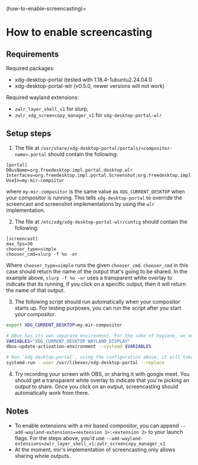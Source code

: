 (how-to-enable-screencasting)=

# How to enable screencasting

## Requirements

Required packages:

- xdg-desktop-portal (tested with 1.18.4-1ubuntu2.24.04.1)
- xdg-desktop-portal-wlr (v0.5.0, newer versions will not work)

Required wayland extensions:

- `zwlr_layer_shell_v1` for slurp,
- `zwlr_xdg_screencopy_manager_v1` for `xdg-desktop-portal-wlr`

## Setup steps

1. The file at `/usr/share/xdg-desktop-portal/portals/<compositor-name>.portal` should contain the following:

```
[portal]
DBusName=org.freedesktop.impl.portal.desktop.wlr
Interfaces=org.freedesktop.impl.portal.Screenshot;org.freedesktop.impl.portal.ScreenCast;
UseIn=my-mir-compsitor
```

where `my-mir-compositor` is the same value as `XDG_CURRENT_DESKTOP` when your compositor is running. This tells `xdg-desktop-portal` to override the screencast and screenshot implementations by using the `wlr` implementation.

2. The file at `/etc/xdg/xdg-desktop-portal-wlr/config` should contain the following:

```
[screencast]
max_fps=30
chooser_type=simple
chooser_cmd=slurp -f %o -or
```

Where `chooser_type=simple` runs the given `chooser_cmd`. `chooser_cmd` in this case should return the name of the output that's going to be shared. In the example above, `slurp -f %o -or` uses a transparent white overlay to indicate that its running, if you click on a specific output, then it will return the name of that output.

3. The following script should run automatically when your compositor starts up. For testing purposes, you can run the script after you start your compositor.

```sh
export XDG_CURRENT_DESKTOP=my-mir-compositor                            # Refer to step 1

# DBus has its own separate environment. For the sake of hygiene, we only copy over `XDG_CURRENT_DESKTOP` and `WAYLAND_DISPLAY`
VARIABLES="XDG_CURRENT_DESKTOP WAYLAND_DISPLAY"
dbus-update-activation-environment --systemd $VARIABLES

# Run `xdg-desktop-portal`, using the configuration above, it will take care of starting `xdg-desktop-portal-wlr`
systemd-run --user /usr/libexec/xdg-desktop-portal --replace
```

4. Try recording your screen with OBS, or sharing it with google meet. You should get a transparent white overlay to indicate that you're picking an output to share. Once you click on an output, screencasting should automatically work from there.

## Notes

- To enable extensions with a mir based compositor, you can append `--add-wayland-extensions=<extension 1>:<extension 2>` to your launch flags. For the steps above, you'd use `--add-wayland-extensions=zwlr_layer_shell_v1:zwlr_screencopy_manager_v1`
- At the moment, mir's implementation of screencasting only allows sharing whole outputs.
